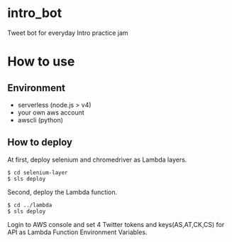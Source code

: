 # intro_bot
Tweet bot for everyday Intro practice jam 

# How to use

## Environment
* serverless (node.js > v4)
* your own aws account
* awscli (python)

## How to deploy
At first, deploy selenium and chromedriver as Lambda layers.

```shell
$ cd selenium-layer
$ sls deploy
```

Second, deploy the Lambda function.

```shell
$ cd ../lambda
$ sls deploy
```

Login to AWS console and set 4 Twitter tokens and keys(AS,AT,CK,CS) for API as Lambda Function Environment Variables.
